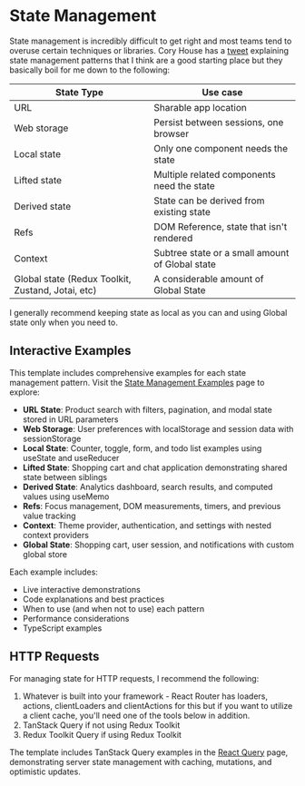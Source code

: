 # State Management

State management is incredibly difficult to get right and most teams tend to overuse certain techniques or libraries. Cory House has a [tweet](https://twitter.com/housecor/status/1437765673439088644/photo/1) explaining state management patterns that I think are a good starting place but they basically boil for me down to the following:

| State Type                                        | Use case                                        |
| ------------------------------------------------- | ----------------------------------------------- |
| URL                                               | Sharable app location                           |
| Web storage                                       | Persist between sessions, one browser           |
| Local state                                       | Only one component needs the state              |
| Lifted state                                      | Multiple related components need the state      |
| Derived state                                     | State can be derived from existing state        |
| Refs                                              | DOM Reference, state that isn't rendered        |
| Context                                           | Subtree state or a small amount of Global state |
| Global state (Redux Toolkit, Zustand, Jotai, etc) | A considerable amount of Global State           |

I generally recommend keeping state as local as you can and using Global state only when you need to.

## Interactive Examples

This template includes comprehensive examples for each state management pattern. Visit the [State Management Examples](/state-management-examples) page to explore:

- **URL State**: Product search with filters, pagination, and modal state stored in URL parameters
- **Web Storage**: User preferences with localStorage and session data with sessionStorage
- **Local State**: Counter, toggle, form, and todo list examples using useState and useReducer
- **Lifted State**: Shopping cart and chat application demonstrating shared state between siblings
- **Derived State**: Analytics dashboard, search results, and computed values using useMemo
- **Refs**: Focus management, DOM measurements, timers, and previous value tracking
- **Context**: Theme provider, authentication, and settings with nested context providers
- **Global State**: Shopping cart, user session, and notifications with custom global store

Each example includes:
- Live interactive demonstrations
- Code explanations and best practices
- When to use (and when not to use) each pattern
- Performance considerations
- TypeScript examples

## HTTP Requests

For managing state for HTTP requests, I recommend the following:

1. Whatever is built into your framework - React Router has loaders, actions, clientLoaders and clientActions for this but if you want to utilize a client cache, you'll need one of the tools below in addition.
2. TanStack Query if not using Redux Toolkit
3. Redux Toolkit Query if using Redux Toolkit

The template includes TanStack Query examples in the [React Query](/react-query) page, demonstrating server state management with caching, mutations, and optimistic updates.
